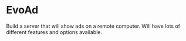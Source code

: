 EvoAd
=====

Build a server that will show ads on a remote computer. Will have lots of different features and options available.

